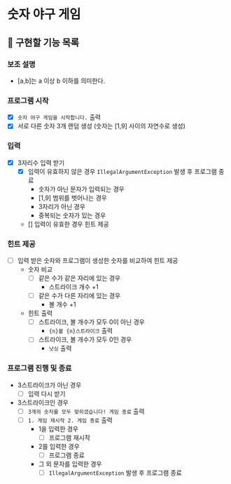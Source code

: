 # 숫자 야구 게임

## 🚀 구현할 기능 목록

### 보조 설명
- [a,b]는 a 이상 b 이하를 의미한다.  

### 프로그램 시작
- [x] `숫자 야구 게임을 시작합니다.` 출력
- [x] 서로 다른 숫자 3개 랜덤 생성 (숫자는 [1,9] 사이의 자연수로 생성)
  
### 입력
- [x] 3자리수 입력 받기
    - [x] 입력이 유효하지 않은 경우 `IllegalArgumentException` 발생 후 프로그램 종료
      - 숫자가 아닌 문자가 입력되는 경우
      - [1,9] 범위를 벗어나는 경우
      - 3자리가 아닌 경우
      - 중복되는 숫자가 있는 경우
    - [] 입력이 유효한 경우 힌트 제공

### 힌트 제공
- [ ] 입력 받은 숫자와 프로그램이 생성한 숫자를 비교하여 힌트 제공
  - 숫자 비교
    - [ ] 같은 수가 같은 자리에 있는 경우
      - 스트라이크 개수 +1
    - [ ] 같은 수가 다른 자리에 있는 경우
      - 볼 개수 +1 
  - 힌트 출력
    - [ ] 스트라이크, 볼 개수가 모두 0이 아닌 경우
      - `{n}볼 {n}스트라이크` 출력
    - [ ] 스트라이크, 볼 개수가 모두 0인 경우
      - `낫싱` 출력

### 프로그램 진행 및 종료
- 3스트라이크가 아닌 경우
  - [ ] 입력 다시 받기
- 3스트라이크인 경우
  - [ ] `3개의 숫자를 모두 맞히셨습니다! 게임 종료` 출력
  - [ ] `1. 게임 재시작 2. 게임 종료` 출력
    - 1을 입력한 경우
      - [ ] 프로그램 재시작
    - 2를 입력한 경우
      - [ ] 프로그램 종료
    - 그 외 문자를 입력한 경우 
      - [ ] `IllegalArgumentException` 발생 후 프로그램 종료